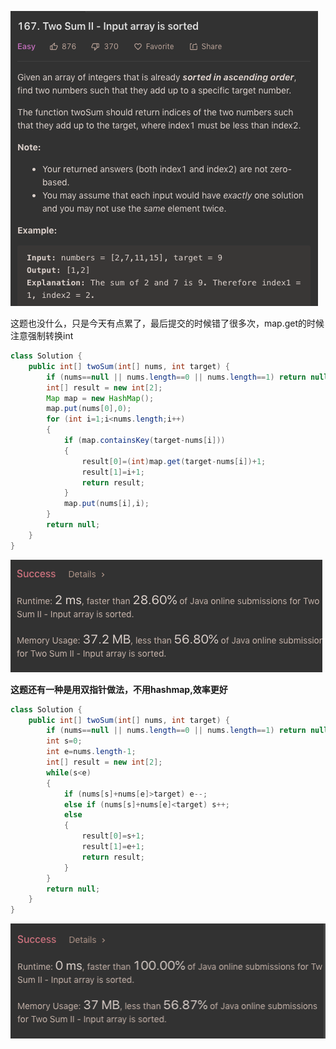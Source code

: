 ![GitHub Logo](/image/167.1.png)

这题也没什么，只是今天有点累了，最后提交的时候错了很多次，map.get的时候注意强制转换int

```java
class Solution {
    public int[] twoSum(int[] nums, int target) {
        if (nums==null || nums.length==0 || nums.length==1) return null;
        int[] result = new int[2];
        Map map = new HashMap();
        map.put(nums[0],0);
        for (int i=1;i<nums.length;i++)
        {
            if (map.containsKey(target-nums[i]))
            {
                result[0]=(int)map.get(target-nums[i])+1;
                result[1]=i+1;
                return result;
            }
            map.put(nums[i],i);
        }
        return null;
    }
}
```

![GitHub Logo](/image/167.png)

**这题还有一种是用双指针做法，不用hashmap,效率更好**

```java
class Solution {
    public int[] twoSum(int[] nums, int target) {
        if (nums==null || nums.length==0 || nums.length==1) return null;
        int s=0;
        int e=nums.length-1;
        int[] result = new int[2];
        while(s<e)
        {
            if (nums[s]+nums[e]>target) e--;
            else if (nums[s]+nums[e]<target) s++;
            else
            {
                result[0]=s+1;
                result[1]=e+1;
                return result;
            }            
        }
        return null;
    }
}
```

![GitHub Logo](/image/167.2.png)